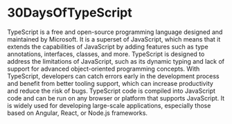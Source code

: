 # 30DaysOfTypeScript

TypeScript is a free and open-source programming language designed and maintained by Microsoft. It is a superset of JavaScript, which means that it extends the capabilities of JavaScript by adding features such as type annotations, interfaces, classes, and more. TypeScript is designed to address the limitations of JavaScript, such as its dynamic typing and lack of support for advanced object-oriented programming concepts. With TypeScript, developers can catch errors early in the development process and benefit from better tooling support, which can increase productivity and reduce the risk of bugs. TypeScript code is compiled into JavaScript code and can be run on any browser or platform that supports JavaScript. It is widely used for developing large-scale applications, especially those based on Angular, React, or Node.js frameworks.
